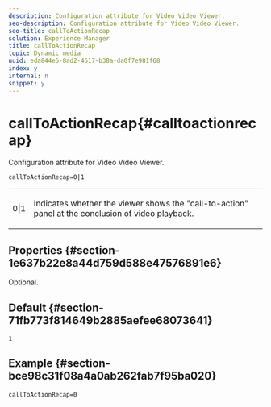 ```yaml
---
description: Configuration attribute for Video Video Viewer.
seo-description: Configuration attribute for Video Video Viewer.
seo-title: callToActionRecap
solution: Experience Manager
title: callToActionRecap
topic: Dynamic media
uuid: eda844e5-8ad2-4617-b38a-da0f7e981f68
index: y
internal: n
snippet: y
---
```


# callToActionRecap{#calltoactionrecap}

Configuration attribute for Video Video Viewer.

 `callToActionRecap=0|1`

<table id="table_441553CD34C94A58A9D7CBF772DEDDB6"> 
 <tbody> 
  <tr> 
   <td colname="col1"> <p> <span class="codeph"> 0|1</span> </p> </td> 
   <td colname="col2"> <p> Indicates whether the viewer shows the "call-to-action" panel at the conclusion of video playback. </p> </td> 
  </tr> 
 </tbody> 
</table>

## Properties {#section-1e637b22e8a44d759d588e47576891e6}

Optional.

## Default {#section-71fb773f814649b2885aefee68073641}

`1`

## Example {#section-bce98c31f08a4a0ab262fab7f95ba020}

```
callToActionRecap=0
```

